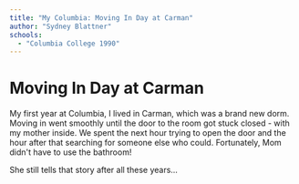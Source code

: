 ```yaml
---
title: "My Columbia: Moving In Day at Carman"
author: "Sydney Blattner"
schools:
  - "Columbia College 1990"
---
```


# Moving In Day at Carman

My first year at Columbia, I lived in Carman, which was a brand new dorm.  Moving in went smoothly until the door to the room got stuck closed - with my mother inside.  We spent the next hour trying to open the door and the hour after that searching for someone else who could.  Fortunately, Mom didn't have to use the bathroom!

She still tells that story after all these years...
